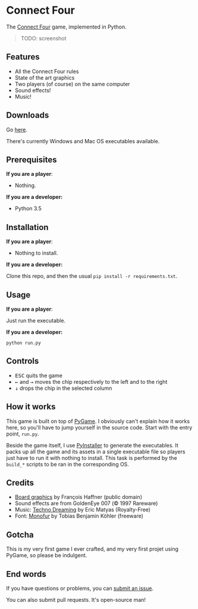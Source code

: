 # Connect Four

The [Connect Four](https://en.wikipedia.org/wiki/Connect_Four) game, implemented in Python.

> TODO: screenshot

## Features

  - All the Connect Four rules
  - State of the art graphics
  - Two players (of course) on the same computer
  - Sound effects!
  - Music!

## Downloads

Go [here](https://github.com/EpocDotFr/connectfour/releases).

There's currently Windows and Mac OS executables available.

## Prerequisites

**If you are a player**:

  - Nothing.

**If you are a developer:**

  - Python 3.5

## Installation

**If you are a player**:

  - Nothing to install.

**If you are a developer:**

Clone this repo, and then the usual `pip install -r requirements.txt`.

## Usage

**If you are a player**:

Just run the executable.

**If you are a developer:**

```
python run.py
```

## Controls

  - <kbd>ESC</kbd> quits the game
  - <kbd>←</kbd> and <kbd>→</kbd> moves the chip respectively to the left and to the right
  - <kbd>↓</kbd> drops the chip in the selected column

## How it works

This game is built on top of [PyGame](http://www.pygame.org/hifi.html). I obviously can't explain how it
works here, so you'll have to jump yourself in the source code. Start with the entry point, `run.py`.

Beside the game itself, I use [PyInstaller](http://www.pyinstaller.org/) to generate the executables. It packs up all the
game and its assets in a single executable file so players just have to run it with nothing to install. This task is
performed by the `build_*` scripts to be ran in the corresponding OS.

## Credits

  - [Board graphics](https://commons.wikimedia.org/wiki/File:Puissance4_01.svg) by François Haffner (public domain)
  - Sound effects are from GoldenEye 007 (© 1997 Rareware)
  - Music: [Techno Dreaming](http://soundimage.org/dance-techno/) by Eric Matyas (Royalty-Free)
  - Font: [Monofur](http://www.dafont.com/monofur.font) by Tobias Benjamin Köhler (freeware)

## Gotcha

This is my very first game I ever crafted, and my very first projet using PyGame, so please be indulgent.

## End words

If you have questions or problems, you can [submit an issue](https://github.com/EpocDotFr/connectfour/issues).

You can also submit pull requests. It's open-source man!
